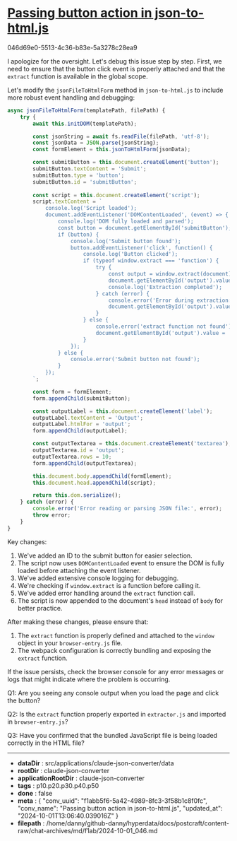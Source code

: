 # [Passing button action in json-to-html.js](https://claude.ai/chat/f1abb5f6-5a42-4989-8fc3-3f58b1c8f0fc)

046d69e0-5513-4c36-b83e-5a3278c28ea9

 I apologize for the oversight. Let's debug this issue step by step. First, we need to ensure that the button click event is properly attached and that the `extract` function is available in the global scope.

Let's modify the `jsonFileToHtmlForm` method in `json-to-html.js` to include more robust event handling and debugging:

```javascript
async jsonFileToHtmlForm(templatePath, filePath) {
    try {
        await this.initDOM(templatePath);

        const jsonString = await fs.readFile(filePath, 'utf-8');
        const jsonData = JSON.parse(jsonString);
        const formElement = this.jsonToHtmlForm(jsonData);

        const submitButton = this.document.createElement('button');
        submitButton.textContent = 'Submit';
        submitButton.type = 'button';
        submitButton.id = 'submitButton';
        
        const script = this.document.createElement('script');
        script.textContent = `
            console.log('Script loaded');
            document.addEventListener('DOMContentLoaded', (event) => {
                console.log('DOM fully loaded and parsed');
                const button = document.getElementById('submitButton');
                if (button) {
                    console.log('Submit button found');
                    button.addEventListener('click', function() {
                        console.log('Button clicked');
                        if (typeof window.extract === 'function') {
                            try {
                                const output = window.extract(document);
                                document.getElementById('output').value = output;
                                console.log('Extraction completed');
                            } catch (error) {
                                console.error('Error during extraction:', error);
                                document.getElementById('output').value = 'Error: ' + error.message;
                            }
                        } else {
                            console.error('extract function not found');
                            document.getElementById('output').value = 'Error: extract function not found';
                        }
                    });
                } else {
                    console.error('Submit button not found');
                }
            });
        `;

        const form = formElement;
        form.appendChild(submitButton);

        const outputLabel = this.document.createElement('label');
        outputLabel.textContent = 'Output';
        outputLabel.htmlFor = 'output';
        form.appendChild(outputLabel);

        const outputTextarea = this.document.createElement('textarea');
        outputTextarea.id = 'output';
        outputTextarea.rows = 10;
        form.appendChild(outputTextarea);

        this.document.body.appendChild(formElement);
        this.document.head.appendChild(script);

        return this.dom.serialize();
    } catch (error) {
        console.error('Error reading or parsing JSON file:', error);
        throw error;
    }
}
```

Key changes:

1. We've added an ID to the submit button for easier selection.
2. The script now uses `DOMContentLoaded` event to ensure the DOM is fully loaded before attaching the event listener.
3. We've added extensive console logging for debugging.
4. We're checking if `window.extract` is a function before calling it.
5. We've added error handling around the `extract` function call.
6. The script is now appended to the document's `head` instead of `body` for better practice.

After making these changes, please ensure that:

1. The `extract` function is properly defined and attached to the `window` object in your `browser-entry.js` file.
2. The webpack configuration is correctly bundling and exposing the `extract` function.

If the issue persists, check the browser console for any error messages or logs that might indicate where the problem is occurring.

Q1: Are you seeing any console output when you load the page and click the button?

Q2: Is the `extract` function properly exported in `extractor.js` and imported in `browser-entry.js`?

Q3: Have you confirmed that the bundled JavaScript file is being loaded correctly in the HTML file?

---

* **dataDir** : src/applications/claude-json-converter/data
* **rootDir** : claude-json-converter
* **applicationRootDir** : claude-json-converter
* **tags** : p10.p20.p30.p40.p50
* **done** : false
* **meta** : {
  "conv_uuid": "f1abb5f6-5a42-4989-8fc3-3f58b1c8f0fc",
  "conv_name": "Passing button action in json-to-html.js",
  "updated_at": "2024-10-01T13:06:40.039016Z"
}
* **filepath** : /home/danny/github-danny/hyperdata/docs/postcraft/content-raw/chat-archives/md/f1ab/2024-10-01_046.md